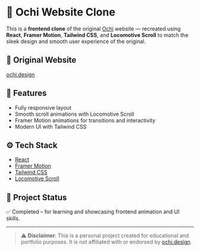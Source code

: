 # 🧿 Ochi Website Clone

This is a **frontend clone** of the original [Ochi](https://ochi.design/) website — recreated using **React**, **Framer Motion**, **Tailwind CSS**, and **Locomotive Scroll** to match the sleek design and smooth user experience of the original.

## 🔗 Original Website
[ochi.design](https://ochi.design/)

## 📌 Features
- Fully responsive layout
- Smooth scroll animations with Locomotive Scroll
- Framer Motion animations for transitions and interactivity
- Modern UI with Tailwind CSS

## ⚙️ Tech Stack
- [React](https://reactjs.org/)
- [Framer Motion](https://www.framer.com/motion/)
- [Tailwind CSS](https://tailwindcss.com/)
- [Locomotive Scroll](https://locomotivemtl.github.io/locomotive-scroll/)

## 📁 Project Status
✅ Completed – for learning and showcasing frontend animation and UI skills.

---

> ⚠️ **Disclaimer**: This is a personal project created for educational and portfolio purposes. It is not affiliated with or endorsed by [ochi.design](https://ochi.design/).
